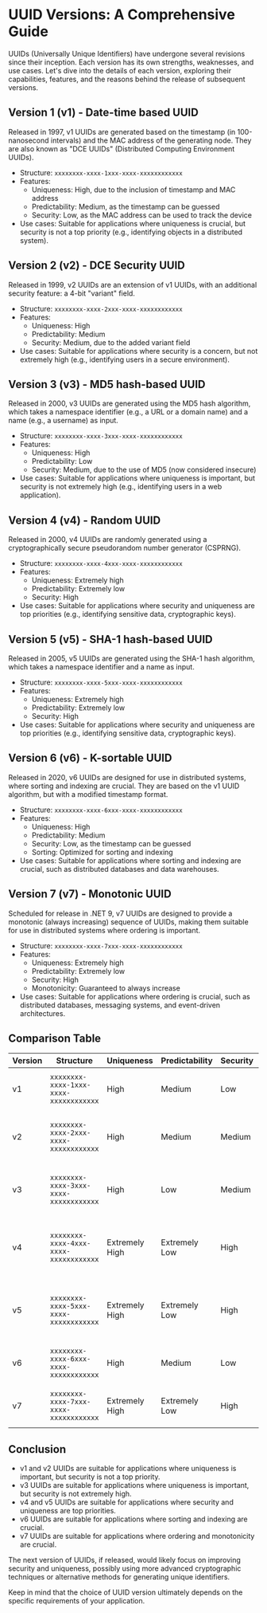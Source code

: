 # UUID Versions: A Comprehensive Guide

UUIDs (Universally Unique Identifiers) have undergone several revisions since their inception. Each version has its own strengths, weaknesses, and use cases. Let's dive into the details of each version, exploring their capabilities, features, and the reasons behind the release of subsequent versions.

## Version 1 (v1) - Date-time based UUID

Released in 1997, v1 UUIDs are generated based on the timestamp (in 100-nanosecond intervals) and the MAC address of the generating node. They are also known as "DCE UUIDs" (Distributed Computing Environment UUIDs).

* Structure: `xxxxxxxx-xxxx-1xxx-xxxx-xxxxxxxxxxxx`
* Features:
	+ Uniqueness: High, due to the inclusion of timestamp and MAC address
	+ Predictability: Medium, as the timestamp can be guessed
	+ Security: Low, as the MAC address can be used to track the device
* Use cases: Suitable for applications where uniqueness is crucial, but security is not a top priority (e.g., identifying objects in a distributed system).

## Version 2 (v2) - DCE Security UUID

Released in 1999, v2 UUIDs are an extension of v1 UUIDs, with an additional security feature: a 4-bit "variant" field.

* Structure: `xxxxxxxx-xxxx-2xxx-xxxx-xxxxxxxxxxxx`
* Features:
	+ Uniqueness: High
	+ Predictability: Medium
	+ Security: Medium, due to the added variant field
* Use cases: Suitable for applications where security is a concern, but not extremely high (e.g., identifying users in a secure environment).

## Version 3 (v3) - MD5 hash-based UUID

Released in 2000, v3 UUIDs are generated using the MD5 hash algorithm, which takes a namespace identifier (e.g., a URL or a domain name) and a name (e.g., a username) as input.

* Structure: `xxxxxxxx-xxxx-3xxx-xxxx-xxxxxxxxxxxx`
* Features:
	+ Uniqueness: High
	+ Predictability: Low
	+ Security: Medium, due to the use of MD5 (now considered insecure)
* Use cases: Suitable for applications where uniqueness is important, but security is not extremely high (e.g., identifying users in a web application).

## Version 4 (v4) - Random UUID

Released in 2000, v4 UUIDs are randomly generated using a cryptographically secure pseudorandom number generator (CSPRNG).

* Structure: `xxxxxxxx-xxxx-4xxx-xxxx-xxxxxxxxxxxx`
* Features:
	+ Uniqueness: Extremely high
	+ Predictability: Extremely low
	+ Security: High
* Use cases: Suitable for applications where security and uniqueness are top priorities (e.g., identifying sensitive data, cryptographic keys).

## Version 5 (v5) - SHA-1 hash-based UUID

Released in 2005, v5 UUIDs are generated using the SHA-1 hash algorithm, which takes a namespace identifier and a name as input.

* Structure: `xxxxxxxx-xxxx-5xxx-xxxx-xxxxxxxxxxxx`
* Features:
	+ Uniqueness: Extremely high
	+ Predictability: Extremely low
	+ Security: High
* Use cases: Suitable for applications where security and uniqueness are top priorities (e.g., identifying sensitive data, cryptographic keys).

## Version 6 (v6) - K-sortable UUID

Released in 2020, v6 UUIDs are designed for use in distributed systems, where sorting and indexing are crucial. They are based on the v1 UUID algorithm, but with a modified timestamp format.

* Structure: `xxxxxxxx-xxxx-6xxx-xxxx-xxxxxxxxxxxx`
* Features:
	+ Uniqueness: High
	+ Predictability: Medium
	+ Security: Low, as the timestamp can be guessed
	+ Sorting: Optimized for sorting and indexing
* Use cases: Suitable for applications where sorting and indexing are crucial, such as distributed databases and data warehouses.

## Version 7 (v7) - Monotonic UUID

Scheduled for release in .NET 9, v7 UUIDs are designed to provide a monotonic (always increasing) sequence of UUIDs, making them suitable for use in distributed systems where ordering is important.

* Structure: `xxxxxxxx-xxxx-7xxx-xxxx-xxxxxxxxxxxx`
* Features:
	+ Uniqueness: Extremely high
	+ Predictability: Extremely low
	+ Security: High
	+ Monotonicity: Guaranteed to always increase
* Use cases: Suitable for applications where ordering is crucial, such as distributed databases, messaging systems, and event-driven architectures.

## Comparison Table

| Version | Structure | Uniqueness | Predictability | Security | Use Cases |
| --- | --- | --- | --- | --- | --- |
| v1 | `xxxxxxxx-xxxx-1xxx-xxxx-xxxxxxxxxxxx` | High | Medium | Low | Distributed systems, non-secure applications |
| v2 | `xxxxxxxx-xxxx-2xxx-xxxx-xxxxxxxxxxxx` | High | Medium | Medium | Secure environments, non-extremely high security |
| v3 | `xxxxxxxx-xxxx-3xxx-xxxx-xxxxxxxxxxxx` | High | Low | Medium | Web applications, non-extremely high security |
| v4 | `xxxxxxxx-xxxx-4xxx-xxxx-xxxxxxxxxxxx` | Extremely High | Extremely Low | High | Secure applications, sensitive data, cryptographic keys |
| v5 | `xxxxxxxx-xxxx-5xxx-xxxx-xxxxxxxxxxxx` | Extremely High | Extremely Low | High | Secure applications, sensitive data, cryptographic keys |
| v6 | `xxxxxxxx-xxxx-6xxx-xxxx-xxxxxxxxxxxx` | High | Medium | Low | Distributed systems, sorting and indexing |
| v7 | `xxxxxxxx-xxxx-7xxx-xxxx-xxxxxxxxxxxx` | Extremely High | Extremely Low | High | Distributed systems, ordering and monotonicity |

## Conclusion

* v1 and v2 UUIDs are suitable for applications where uniqueness is important, but security is not a top priority.
* v3 UUIDs are suitable for applications where uniqueness is important, but security is not extremely high.
* v4 and v5 UUIDs are suitable for applications where security and uniqueness are top priorities.
* v6 UUIDs are suitable for applications where sorting and indexing are crucial.
* v7 UUIDs are suitable for applications where ordering and monotonicity are crucial.

The next version of UUIDs, if released, would likely focus on improving security and uniqueness, possibly using more advanced cryptographic techniques or alternative methods for generating unique identifiers.

Keep in mind that the choice of UUID version ultimately depends on the specific requirements of your application.
